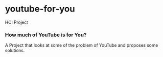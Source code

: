 # youtube-for-you
HCI Project  

### How much of YouTube is for You?

A Project that looks at some of the problem of YouTube and proposes some solutions.
